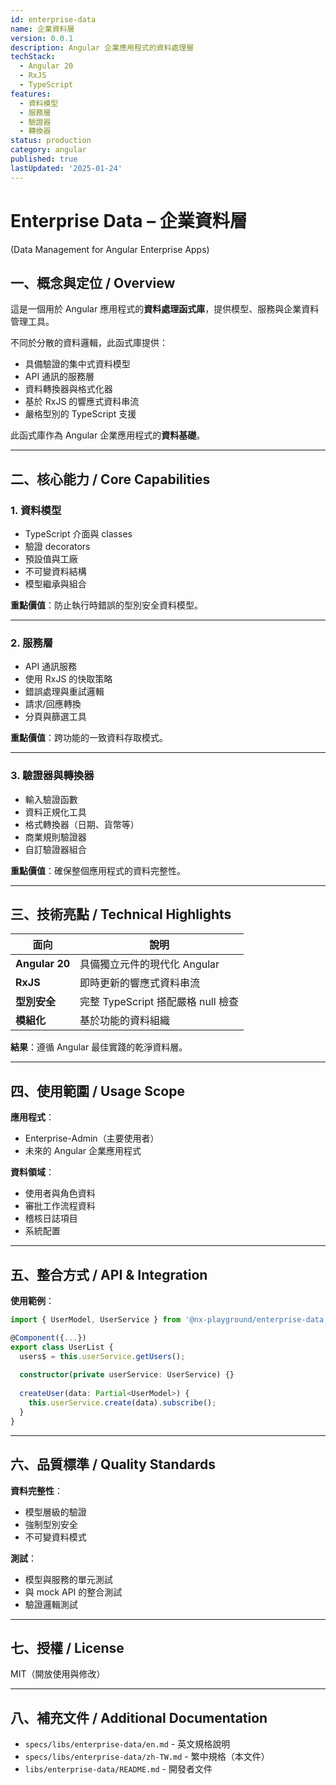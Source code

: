 ```yaml
---
id: enterprise-data
name: 企業資料層
version: 0.0.1
description: Angular 企業應用程式的資料處理層
techStack:
  - Angular 20
  - RxJS
  - TypeScript
features:
  - 資料模型
  - 服務層
  - 驗證器
  - 轉換器
status: production
category: angular
published: true
lastUpdated: '2025-01-24'
---
```


# Enterprise Data – 企業資料層

(Data Management for Angular Enterprise Apps)

## 一、概念與定位 / Overview

這是一個用於 Angular 應用程式的**資料處理函式庫**，提供模型、服務與企業資料管理工具。

不同於分散的資料邏輯，此函式庫提供：
- 具備驗證的集中式資料模型
- API 通訊的服務層
- 資料轉換器與格式化器
- 基於 RxJS 的響應式資料串流
- 嚴格型別的 TypeScript 支援

此函式庫作為 Angular 企業應用程式的**資料基礎**。

---

## 二、核心能力 / Core Capabilities

### 1. 資料模型

- TypeScript 介面與 classes
- 驗證 decorators
- 預設值與工廠
- 不可變資料結構
- 模型繼承與組合

**重點價值**：防止執行時錯誤的型別安全資料模型。

---

### 2. 服務層

- API 通訊服務
- 使用 RxJS 的快取策略
- 錯誤處理與重試邏輯
- 請求/回應轉換
- 分頁與篩選工具

**重點價值**：跨功能的一致資料存取模式。

---

### 3. 驗證器與轉換器

- 輸入驗證函數
- 資料正規化工具
- 格式轉換器（日期、貨幣等）
- 商業規則驗證器
- 自訂驗證器組合

**重點價值**：確保整個應用程式的資料完整性。

---

## 三、技術亮點 / Technical Highlights

| 面向         | 說明                                  |
| ------------ | ------------------------------------- |
| **Angular 20** | 具備獨立元件的現代化 Angular          |
| **RxJS**     | 即時更新的響應式資料串流              |
| **型別安全** | 完整 TypeScript 搭配嚴格 null 檢查    |
| **模組化**   | 基於功能的資料組織                    |

**結果**：遵循 Angular 最佳實踐的乾淨資料層。

---

## 四、使用範圍 / Usage Scope

**應用程式**：
- Enterprise-Admin（主要使用者）
- 未來的 Angular 企業應用程式

**資料領域**：
- 使用者與角色資料
- 審批工作流程資料
- 稽核日誌項目
- 系統配置

---

## 五、整合方式 / API & Integration

**使用範例**：
```typescript
import { UserModel, UserService } from '@nx-playground/enterprise-data';

@Component({...})
export class UserList {
  users$ = this.userService.getUsers();
  
  constructor(private userService: UserService) {}
  
  createUser(data: Partial<UserModel>) {
    this.userService.create(data).subscribe();
  }
}
```

---

## 六、品質標準 / Quality Standards

**資料完整性**：
- 模型層級的驗證
- 強制型別安全
- 不可變資料模式

**測試**：
- 模型與服務的單元測試
- 與 mock API 的整合測試
- 驗證邏輯測試

---

## 七、授權 / License

MIT（開放使用與修改）

---

## 八、補充文件 / Additional Documentation

- `specs/libs/enterprise-data/en.md` - 英文規格說明
- `specs/libs/enterprise-data/zh-TW.md` - 繁中規格（本文件）
- `libs/enterprise-data/README.md` - 開發者文件

